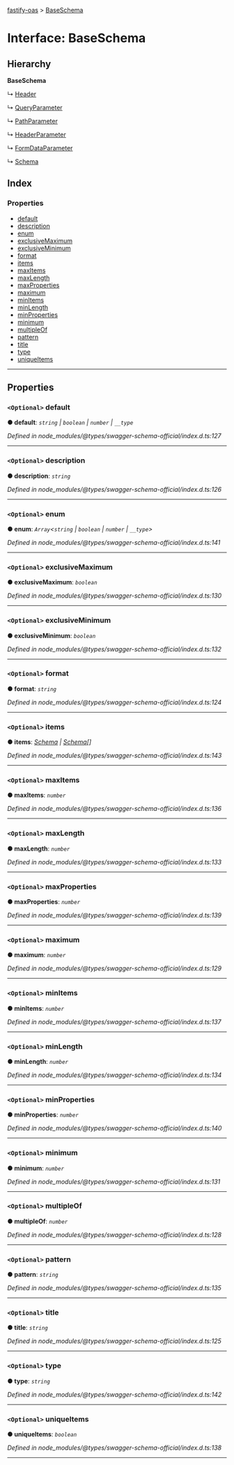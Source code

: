 [fastify-oas](../README.md) > [BaseSchema](../interfaces/baseschema.md)

# Interface: BaseSchema

## Hierarchy

**BaseSchema**

↳  [Header](header.md)

↳  [QueryParameter](queryparameter.md)

↳  [PathParameter](pathparameter.md)

↳  [HeaderParameter](headerparameter.md)

↳  [FormDataParameter](formdataparameter.md)

↳  [Schema](schema.md)

## Index

### Properties

* [default](baseschema.md#default)
* [description](baseschema.md#description)
* [enum](baseschema.md#enum)
* [exclusiveMaximum](baseschema.md#exclusivemaximum)
* [exclusiveMinimum](baseschema.md#exclusiveminimum)
* [format](baseschema.md#format)
* [items](baseschema.md#items)
* [maxItems](baseschema.md#maxitems)
* [maxLength](baseschema.md#maxlength)
* [maxProperties](baseschema.md#maxproperties)
* [maximum](baseschema.md#maximum)
* [minItems](baseschema.md#minitems)
* [minLength](baseschema.md#minlength)
* [minProperties](baseschema.md#minproperties)
* [minimum](baseschema.md#minimum)
* [multipleOf](baseschema.md#multipleof)
* [pattern](baseschema.md#pattern)
* [title](baseschema.md#title)
* [type](baseschema.md#type)
* [uniqueItems](baseschema.md#uniqueitems)

---

## Properties

<a id="default"></a>

### `<Optional>` default

**● default**: *`string` | `boolean` | `number` | `__type`*

*Defined in node_modules/@types/swagger-schema-official/index.d.ts:127*

___
<a id="description"></a>

### `<Optional>` description

**● description**: *`string`*

*Defined in node_modules/@types/swagger-schema-official/index.d.ts:126*

___
<a id="enum"></a>

### `<Optional>` enum

**● enum**: *`Array`<`string` | `boolean` | `number` | `__type`>*

*Defined in node_modules/@types/swagger-schema-official/index.d.ts:141*

___
<a id="exclusivemaximum"></a>

### `<Optional>` exclusiveMaximum

**● exclusiveMaximum**: *`boolean`*

*Defined in node_modules/@types/swagger-schema-official/index.d.ts:130*

___
<a id="exclusiveminimum"></a>

### `<Optional>` exclusiveMinimum

**● exclusiveMinimum**: *`boolean`*

*Defined in node_modules/@types/swagger-schema-official/index.d.ts:132*

___
<a id="format"></a>

### `<Optional>` format

**● format**: *`string`*

*Defined in node_modules/@types/swagger-schema-official/index.d.ts:124*

___
<a id="items"></a>

### `<Optional>` items

**● items**: *[Schema](schema.md) | [Schema](schema.md)[]*

*Defined in node_modules/@types/swagger-schema-official/index.d.ts:143*

___
<a id="maxitems"></a>

### `<Optional>` maxItems

**● maxItems**: *`number`*

*Defined in node_modules/@types/swagger-schema-official/index.d.ts:136*

___
<a id="maxlength"></a>

### `<Optional>` maxLength

**● maxLength**: *`number`*

*Defined in node_modules/@types/swagger-schema-official/index.d.ts:133*

___
<a id="maxproperties"></a>

### `<Optional>` maxProperties

**● maxProperties**: *`number`*

*Defined in node_modules/@types/swagger-schema-official/index.d.ts:139*

___
<a id="maximum"></a>

### `<Optional>` maximum

**● maximum**: *`number`*

*Defined in node_modules/@types/swagger-schema-official/index.d.ts:129*

___
<a id="minitems"></a>

### `<Optional>` minItems

**● minItems**: *`number`*

*Defined in node_modules/@types/swagger-schema-official/index.d.ts:137*

___
<a id="minlength"></a>

### `<Optional>` minLength

**● minLength**: *`number`*

*Defined in node_modules/@types/swagger-schema-official/index.d.ts:134*

___
<a id="minproperties"></a>

### `<Optional>` minProperties

**● minProperties**: *`number`*

*Defined in node_modules/@types/swagger-schema-official/index.d.ts:140*

___
<a id="minimum"></a>

### `<Optional>` minimum

**● minimum**: *`number`*

*Defined in node_modules/@types/swagger-schema-official/index.d.ts:131*

___
<a id="multipleof"></a>

### `<Optional>` multipleOf

**● multipleOf**: *`number`*

*Defined in node_modules/@types/swagger-schema-official/index.d.ts:128*

___
<a id="pattern"></a>

### `<Optional>` pattern

**● pattern**: *`string`*

*Defined in node_modules/@types/swagger-schema-official/index.d.ts:135*

___
<a id="title"></a>

### `<Optional>` title

**● title**: *`string`*

*Defined in node_modules/@types/swagger-schema-official/index.d.ts:125*

___
<a id="type"></a>

### `<Optional>` type

**● type**: *`string`*

*Defined in node_modules/@types/swagger-schema-official/index.d.ts:142*

___
<a id="uniqueitems"></a>

### `<Optional>` uniqueItems

**● uniqueItems**: *`boolean`*

*Defined in node_modules/@types/swagger-schema-official/index.d.ts:138*

___

